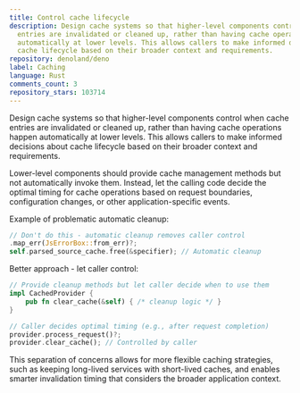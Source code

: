 ```yaml
---
title: Control cache lifecycle
description: Design cache systems so that higher-level components control when cache
  entries are invalidated or cleaned up, rather than having cache operations happen
  automatically at lower levels. This allows callers to make informed decisions about
  cache lifecycle based on their broader context and requirements.
repository: denoland/deno
label: Caching
language: Rust
comments_count: 3
repository_stars: 103714
---
```


Design cache systems so that higher-level components control when cache entries are invalidated or cleaned up, rather than having cache operations happen automatically at lower levels. This allows callers to make informed decisions about cache lifecycle based on their broader context and requirements.

Lower-level components should provide cache management methods but not automatically invoke them. Instead, let the calling code decide the optimal timing for cache operations based on request boundaries, configuration changes, or other application-specific events.

Example of problematic automatic cleanup:
```rust
// Don't do this - automatic cleanup removes caller control
.map_err(JsErrorBox::from_err)?;
self.parsed_source_cache.free(&specifier); // Automatic cleanup
```

Better approach - let caller control:
```rust
// Provide cleanup methods but let caller decide when to use them
impl CachedProvider {
    pub fn clear_cache(&self) { /* cleanup logic */ }
}

// Caller decides optimal timing (e.g., after request completion)
provider.process_request()?;
provider.clear_cache(); // Controlled by caller
```

This separation of concerns allows for more flexible caching strategies, such as keeping long-lived services with short-lived caches, and enables smarter invalidation timing that considers the broader application context.